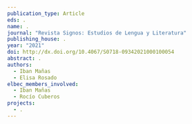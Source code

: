 ```yaml
---
publication_type: Article
eds: .
name: .
journal: "Revista Signos: Estudios de Lengua y Literatura"
publishing_house: .
year: "2021"
doi: http://dx.doi.org/10.4067/S0718-09342021000100054
abstract: .
authors:
  - Iban Mañas
  - Elisa Rosado
elbec_members_involved:
  - Iban Mañas
  - Rocío Cuberos
projects:
  - .
---
```

